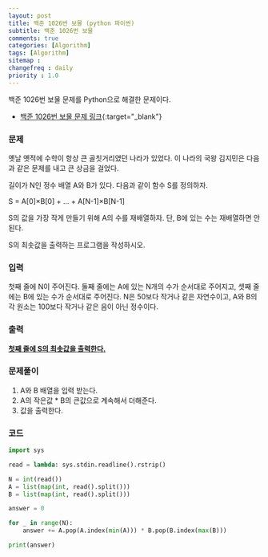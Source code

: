 ```yaml
---
layout: post
title: 백준 1026번 보물 (python 파이썬)
subtitle: 백준 1026번 보물
comments: true
categories: [Algorithm]
tags: [Algorithm]
sitemap :
changefreq : daily
priority : 1.0
---
```

백준 1026번 보물 문제를 Python으로 해결한 문제이다.  

* [백준 1026번 보물 문제 링크](https://www.acmicpc.net/problem/1026){:target="_blank"}


### 문제 
옛날 옛적에 수학이 항상 큰 골칫거리였던 나라가 있었다. 이 나라의 국왕 김지민은 다음과 같은 문제를 내고 큰 상금을 걸었다.

길이가 N인 정수 배열 A와 B가 있다. 다음과 같이 함수 S를 정의하자.

S = A[0]×B[0] + ... + A[N-1]×B[N-1]

S의 값을 가장 작게 만들기 위해 A의 수를 재배열하자. 단, B에 있는 수는 재배열하면 안 된다.

S의 최솟값을 출력하는 프로그램을 작성하시오.


### 입력
첫째 줄에 N이 주어진다. 둘째 줄에는 A에 있는 N개의 수가 순서대로 주어지고, 셋째 줄에는 B에 있는 수가 순서대로 주어진다. N은 50보다 작거나 같은 자연수이고, A와 B의 각 원소는 100보다 작거나 같은 음이 아닌 정수이다.


### 출력
**<u>첫째 줄에 S의 최솟값을 출력한다.</u>**


### 문제풀이
1. A와 B 배열을 입력 받는다.
2. A의 작은값 * B의 큰값으로 계속해서 더해준다.
3. 값을 출력한다.


### 코드
```python
import sys

read = lambda: sys.stdin.readline().rstrip()

N = int(read())
A = list(map(int, read().split()))
B = list(map(int, read().split()))

answer = 0

for _ in range(N):
    answer += A.pop(A.index(min(A))) * B.pop(B.index(max(B)))

print(answer)
```
